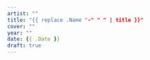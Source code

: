 ```yaml
---
artist: ""
title: "{{ replace .Name "-" " " | title }}"
cover: ""
year: ""
date: {{ .Date }}
draft: true
---
```


